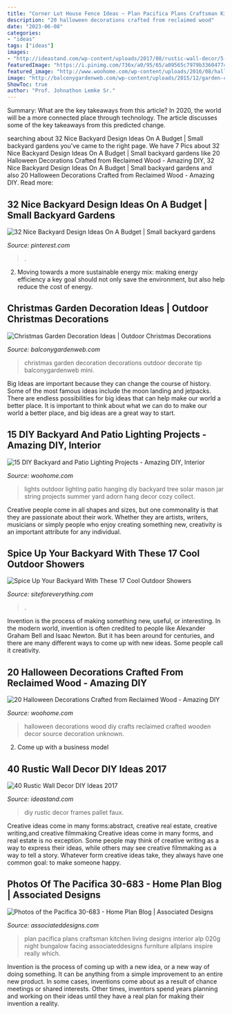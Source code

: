 ```yaml
---
title: "Corner Lot House Fence Ideas ~ Plan Pacifica Plans Craftsman Kitchen Living Designs Interior Alp 020g Night Bungalow Facing Associateddesigns Furniture Allplans Inspire Really Which"
description: "20 halloween decorations crafted from reclaimed wood"
date: "2023-06-08"
categories:
- "ideas"
tags: ["ideas"]
images:
- "http://ideastand.com/wp-content/uploads/2017/08/rustic-wall-decor/5-rustic-wall-decor-diy-ideas.jpg"
featuredImage: "https://i.pinimg.com/736x/a0/95/65/a09565c7979b3360477407d9c7326f9b.jpg"
featured_image: "http://www.woohome.com/wp-content/uploads/2016/08/halloween-decorations-made-out-of-recycled-wood-8.jpg"
image: "http://balconygardenweb.com/wp-content/uploads/2015/12/garden-christmas-decoration-4_mini.jpg"
ShowToc: true
author: "Prof. Johnathon Lemke Sr."
---
```



Summary: What are the key takeaways from this article?
In 2020, the world will be a more connected place through technology. The article discusses some of the key takeaways from this predicted change.

	

		
searching about 32 Nice Backyard Design Ideas On A Budget | Small backyard gardens you've came to the right page. We have 7 Pics about 32 Nice Backyard Design Ideas On A Budget | Small backyard gardens like 20 Halloween Decorations Crafted from Reclaimed Wood - Amazing DIY, 32 Nice Backyard Design Ideas On A Budget | Small backyard gardens and also 20 Halloween Decorations Crafted from Reclaimed Wood - Amazing DIY. Read more:
		
    
## 32 Nice Backyard Design Ideas On A Budget | Small Backyard Gardens

<img loading=lazy src="https://i.pinimg.com/736x/a0/95/65/a09565c7979b3360477407d9c7326f9b.jpg" onerror="this.onerror=null;this.src='https://tse1.mm.bing.net/th?id=OIP.nV780_jKezry0LXE1bJb5wHaLI&amp;pid=15.1';" alt="32 Nice Backyard Design Ideas On A Budget | Small backyard gardens">

_Source: pinterest.com_

>. 

	

2. Moving towards a more sustainable energy mix: making energy efficiency a key goal should not only save the environment, but also help reduce the cost of energy.

    
## Christmas Garden Decoration Ideas | Outdoor Christmas Decorations

<img loading=lazy src="http://balconygardenweb.com/wp-content/uploads/2015/12/garden-christmas-decoration-4_mini.jpg" onerror="this.onerror=null;this.src='https://tse3.mm.bing.net/th?id=OIP.B9HM19uBjq_jdHFU4CauAAHaKO&amp;pid=15.1';" alt="Christmas Garden Decoration Ideas | Outdoor Christmas Decorations">

_Source: balconygardenweb.com_

>christmas garden decoration decorations outdoor decorate tip balconygardenweb mini. 

	

Big Ideas are important because they can change the course of history. Some of the most famous ideas include the moon landing and jetpacks. There are endless possibilities for big ideas that can help make our world a better place. It is important to think about what we can do to make our world a better place, and big ideas are a great way to start.

    
## 15 DIY Backyard And Patio Lighting Projects - Amazing DIY, Interior

<img loading=lazy src="http://www.woohome.com/wp-content/uploads/2016/05/paito-yard-lighting-summer-5.jpg" onerror="this.onerror=null;this.src='https://tse4.mm.bing.net/th?id=OIP.e442UwZFcEEd1Gz8bzDEtAHaRO&amp;pid=15.1';" alt="15 DIY Backyard and Patio Lighting Projects - Amazing DIY, Interior">

_Source: woohome.com_

>lights outdoor lighting patio hanging diy backyard tree solar mason jar string projects summer yard adorn hang decor cozy collect. 

	

Creative people come in all shapes and sizes, but one commonality is that they are passionate about their work. Whether they are artists, writers, musicians or simply people who enjoy creating something new, creativity is an important attribute for any individual.

    
## Spice Up Your Backyard With These 17 Cool Outdoor Showers

<img loading=lazy src="http://siteforeverything.com/wp-content/uploads/2016/04/Outdoor-Shower-14.jpg" onerror="this.onerror=null;this.src='https://tse2.mm.bing.net/th?id=OIP.BDr3IiVnvqgPbUsuLBi2OgHaJ4&amp;pid=15.1';" alt="Spice Up Your Backyard With These 17 Cool Outdoor Showers">

_Source: siteforeverything.com_

>. 

	

Invention is the process of making something new, useful, or interesting. In the modern world, invention is often credited to people like Alexander Graham Bell and Isaac Newton. But it has been around for centuries, and there are many different ways to come up with new ideas. Some people call it creativity.

    
## 20 Halloween Decorations Crafted From Reclaimed Wood - Amazing DIY

<img loading=lazy src="http://www.woohome.com/wp-content/uploads/2016/08/halloween-decorations-made-out-of-recycled-wood-8.jpg" onerror="this.onerror=null;this.src='https://tse4.mm.bing.net/th?id=OIP.mBqf2AK__ylviS7VQT-EYwHaNK&amp;pid=15.1';" alt="20 Halloween Decorations Crafted from Reclaimed Wood - Amazing DIY">

_Source: woohome.com_

>halloween decorations wood diy crafts reclaimed crafted wooden decor source decoration unknown. 

	

2. Come up with a business model

    
## 40 Rustic Wall Decor DIY Ideas 2017

<img loading=lazy src="http://ideastand.com/wp-content/uploads/2017/08/rustic-wall-decor/5-rustic-wall-decor-diy-ideas.jpg" onerror="this.onerror=null;this.src='https://tse4.mm.bing.net/th?id=OIP.S4lbLX6S2_CVYTuVltCtGgHaUB&amp;pid=15.1';" alt="40 Rustic Wall Decor DIY Ideas 2017">

_Source: ideastand.com_

>diy rustic decor frames pallet faux. 

	

Creative ideas come in many forms:abstract, creative real estate, creative writing,and creative filmmaking
Creative ideas come in many forms, and real estate is no exception. Some people may think of creative writing as a way to express their ideas, while others may see creative filmmaking as a way to tell a story. Whatever form creative ideas take, they always have one common goal: to make someone happy.

    
## Photos Of The Pacifica 30-683 - Home Plan Blog | Associated Designs

<img loading=lazy src="http://associateddesigns.com/sites/default/files/30-683_pacifica_great_room_facing_kitchen_night_0.jpg" onerror="this.onerror=null;this.src='https://tse4.mm.bing.net/th?id=OIP.MmnFkJ0a-JalhwwW_Ef5gAHaE0&amp;pid=15.1';" alt="Photos of the Pacifica 30-683 - Home Plan Blog | Associated Designs">

_Source: associateddesigns.com_

>plan pacifica plans craftsman kitchen living designs interior alp 020g night bungalow facing associateddesigns furniture allplans inspire really which. 

	

Invention is the process of coming up with a new idea, or a new way of doing something. It can be anything from a simple improvement to an entire new product. In some cases, inventions come about as a result of chance meetings or shared interests. Other times, inventors spend years planning and working on their ideas until they have a real plan for making their invention a reality.

